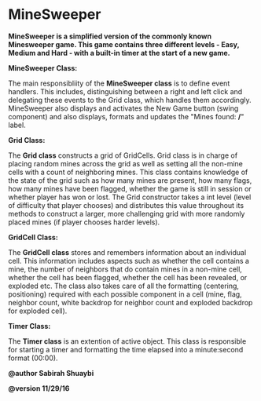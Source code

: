 # MineSweeper

__MineSweeper is a simplified version of the commonly known Minesweeper game. This game contains three different levels - Easy, Medium and Hard - with a built-in timer at the start of a new game.__

__MineSweeper Class:__

The main responsibliity of the __MineSweeper class__ is to define event handlers. 
This includes, distinguishing between a right and left click and delegating these 
events to the Grid class, which handles them accordingly. MineSweeper also displays 
and activates the New Game button (swing component) and also displays, formats and 
updates the "Mines found: __/__" label.

__Grid Class:__

The __Grid class__ constructs a grid of GridCells. Grid class is in charge of placing random mines across
the grid as well as setting all the non-mine cells with a count of neighboring mines. This class
contains knowledge of the state of the grid such as how many mines are present, how many flags,
how many mines have been flagged, whether the game is still in session or whether player has
won or lost. The Grid constructor takes a int level (level of difficulty that player chooses)
and distributes this value throughout its methods to construct a larger, more challenging grid
with more randomly placed mines (if player chooses harder levels).

__GridCell Class:__

The __GridCell class__ stores and remembers information about an individual cell. This information
includes aspects such as whether the cell contains a mine, the number of neighbors that do contain
mines in a non-mine cell, whether the cell has been flagged, whether the cell has been revealed, or
exploded etc. The class also takes care of all the formatting (centering, positioning) required
with each possible component in a cell (mine, flag, neighbor count, white backdrop for neighbor count
and exploded backdrop for exploded cell).

__Timer Class:__

The __Timer class__ is an extention of active object. This class is responsible for starting a timer
and formatting the time elapsed into a minute:second format (00:00).

__@author Sabirah Shuaybi__

__@version 11/29/16__
